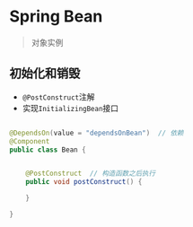 # Spring Bean
> 对象实例


## 初始化和销毁
- `@PostConstruct`注解
- 实现`InitializingBean`接口

```java

@DependsOn(value = "dependsOnBean")  // 依赖
@Component
public class Bean {


    @PostConstruct  // 构造函数之后执行
    public void postConstruct() {

    }

}


```
